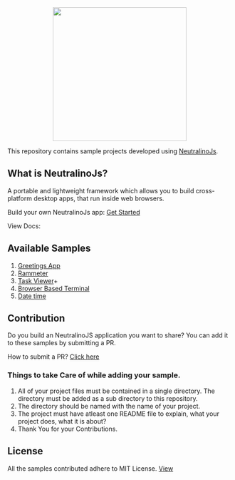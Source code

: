<div align="center">
  <img src="https://cdn.rawgit.com/neutralinojs/neutralinojs.github.io/b667f2c2/docs/nllogo.png" style="width:300px;"/>
</div>

This repository contains sample projects developed using [NeutralinoJs](https://github.com/neutralinojs/neutralino). 

## What is NeutralinoJs?
A portable and lightweight framework which allows you to build cross-platform desktop apps, that run inside web browsers. 

Build your own NeutralinoJs app: [Get Started](https://neutralinojs.github.io/docs/#/gettingstarted/quickstart)

View Docs: 

## Available Samples 
1. [Greetings App](https://github.com/neutralinojs/neutralinojs-samples/tree/master/greetingsapp)
2. [Rammeter](https://github.com/neutralinojs/neutralinojs-samples/tree/master/rammeter)
3. [Task Viewer](https://github.com/neutralinojs/neutralinojs-desktop-samples/tree/master/taskviewer)+
4. [Browser Based Terminal](https://github.com/neutralinojs/neutralinojs-desktop-samples/tree/master/neutralinojs-browser-terminal)
5. [Date time](https://github.com/neutralinojs/neutralinojs-desktop-samples/tree/master/datetime)

## Contribution
Do you build an NeutralinoJS application you want to share? You can add it to these samples by submitting a PR.

How to submit a PR? [Click here](https://github.com/PointCloudLibrary/pcl/wiki/A-step-by-step-guide-on-preparing-and-submitting-a-pull-request)

### Things to take Care of while adding your sample. 
1. All of your project files must be contained in a single directory. The directory must be added as a sub directory to this repository.
2. The directory should be named with the name of your project.
3. The project must have atleast one README file to explain, what your project does, what it is about?
4. Thank You for your Contributions. 

## License 
All the samples contributed adhere to MIT License. [View](https://github.com/neutralinojs/neutralinojs-samples/blob/master/LICENSE)
